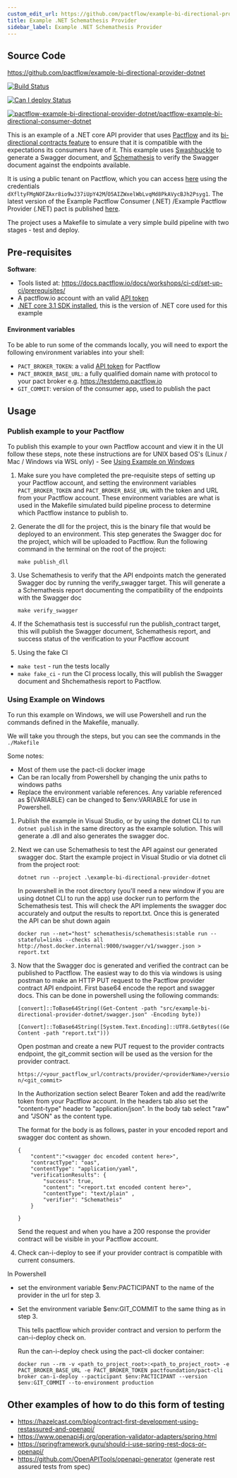 ```yaml
---
custom_edit_url: https://github.com/pactflow/example-bi-directional-provider-dotnet/edit/main/README.md
title: Example .NET Schemathesis Provider
sidebar_label: Example .NET Schemathesis Provider
---
```


<!-- This file has been synced from the pactflow/example-bi-directional-provider-dotnet repository. Please do not edit it directly. The URL of the source file can be found in the custom_edit_url value above -->

## Source Code

https://github.com/pactflow/example-bi-directional-provider-dotnet


[![Build Status](https://github.com/pactflow/example-bi-directional-provider-dotnet/actions/workflows/build.yml/badge.svg)](https://github.com/pactflow/example-bi-directional-provider-dotnet/actions)

[![Can I deploy Status](https://testdemo.pactflow.io/pacticipants/pactflow-example-bi-directional-provider-dotnet/branches/main/latest-version/can-i-deploy/to-environment/production/badge.svg)](https://testdemo.pactflow.io/pacticipants/pactflow-example-bi-directional-provider-dotnet/branches/main/latest-version/can-i-deploy/to-environment/production/badge)

[![pactflow-example-bi-directional-provider-dotnet/pactflow-example-bi-directional-consumer-dotnet](https://testdemo.pactflow.io/pacts/provider/pactflow-example-bi-directional-provider-dotnet/consumer/pactflow-example-bi-directional-consumer-dotnet/latest/main/badge.svg)](https://testdemo.pactflow.io/pacts/provider/pactflow-example-bi-directional-provider-dotnet/consumer/pactflow-example-bi-directional-consumer-dotnet/latest/main)

This is an example of a .NET core API provider that uses [Pactflow](https://pactflow.io) and its [bi-directional contracts feature](https://pactflow.io/blog/bi-directional-contracts/) to ensure that it is compatible with the expectations its consumers have of it. This example uses [Swashbuckle](https://docs.microsoft.com/en-us/aspnet/core/tutorials/getting-started-with-swashbuckle?view=aspnetcore-6.0&tabs=visual-studio) to generate a Swagger document, and [Schemathesis](https://github.com/schemathesis/schemathesis) to verify the Swagger document against the endpoints available.

It is using a public tenant on Pactflow, which you can access [here](https://testdemo.pactflow.io/) using the credentials `dXfltyFMgNOFZAxr8io9wJ37iUpY42M`/`O5AIZWxelWbLvqMd8PkAVycBJh2Psyg1`. The latest version of the Example Pactflow Consumer (.NET) /Example Pactflow Provider (.NET) pact is published [here](https://testdemo.pactflow.io/overview/provider/pactflow-example-bi-directional-provider-dotnet/consumer/pactflow-example-bi-directional-consumer-dotnet).

The project uses a Makefile to simulate a very simple build pipeline with two stages - test and deploy.

## Pre-requisites

**Software**:

* Tools listed at: https://docs.pactflow.io/docs/workshops/ci-cd/set-up-ci/prerequisites/
* A pactflow.io account with an valid [API token](https://docs.pactflow.io/#configuring-your-api-token)
* [.NET core 3.1 SDK installed](https://dotnet.microsoft.com/en-us/download/dotnet/3.1), this is the version of .NET core used for this example
#### Environment variables

To be able to run some of the commands locally, you will need to export the following environment variables into your shell:

* `PACT_BROKER_TOKEN`: a valid [API token](https://docs.pactflow.io/#configuring-your-api-token) for Pactflow
* `PACT_BROKER_BASE_URL`: a fully qualified domain name with protocol to your pact broker e.g. https://testdemo.pactflow.io
* `GIT_COMMIT`: version of the consumer app, used to publish the pact

## Usage

### Publish example to your Pactflow

To publish this example to your own Pactflow account and view it in the UI follow these steps, note these instructions are for UNIX based OS's (Linux / Mac / Windows via WSL only) - See [Using Example on Windows](#using-example-on-windows)

1. Make sure you have completed the pre-requisite steps of setting up your Pactflow account, and setting the environment variables `PACT_BROKER_TOKEN` and `PACT_BROKER_BASE_URL` with the token and URL from your Pactflow account. These environment variables are what is used in the Makefile simulated build pipeline process to determine which Pactflow instance to publish to.

2. Generate the dll for the project, this is the binary file that would be deployed to an environment. This step generates the Swagger doc for the project, which will be uploaded to Pactflow. Run the following command in the terminal on the root of the project:

    ```make publish_dll```

3. Use Schemathesis to verify that the API endpoints match the generated Swagger doc by running the verify_swagger target. This will generate a a Schemathesis report documenting the compatibility of the endpoints with the Swagger doc

    ```make verify_swagger```

4. If the Schemathasis test is successful run the publish_contract target, this will publish the Swagger document, Schemathesis report, and success status of the verification to your Pactflow account
   
5.  Using the fake CI
* `make test` - run the tests locally
* `make fake_ci` - run the CI process locally, this will publish the Swagger document and Shchemathesis report to Pactflow.
 
### Using Example on Windows
To run this example on Windows, we will use Powershell and run the commands defined in the Makefile, manually.

We will take you through the steps, but you can see the commands in the `./Makefile`

Some notes:

* Most of them use the pact-cli docker image
* Can be ran locally from Powershell by changing the unix paths to windows paths
* Replace the environment variable references. Any variable referenced as ${VARIABLE} can be changed to $env:VARIABLE for use in Powershell.

1. Publish the example in Visual Studio, or by using the dotnet CLI to run `dotnet publish` in the same directory as the example solution. This will generate a .dll and also generates the swagger doc.

2. Next we can use Schemathesis to test the API against our generated swagger doc. Start the example project in Visual Studio or via dotnet cli from the project root:

    ```
    dotnet run --project .\example-bi-directional-provider-dotnet
    ```
    In powershell in the root directory (you'll need a new window if you are using dotnet CLI to run the app) use docker run to perform the Schemathesis test. This will check the API implements the swagger doc accurately and output the results to report.txt. Once this is generated the API can be shut down again

    ```
    docker run --net="host" schemathesis/schemathesis:stable run --stateful=links --checks all http://host.docker.internal:9000/swagger/v1/swagger.json > report.txt
    ```

3. Now that the Swagger doc is generated and verified the contract can be published to Pactflow. The easiest way to do this via windows is using postman to make an HTTP PUT request to the Pactflow provider contract API endpoint. First base64 encode the report and swagger docs. This can be done in powershell using the following commands:
    ```
    [convert]::ToBase64String((Get-Content -path "src/example-bi-directional-provider-dotnet/swagger.json" -Encoding byte))
    ```

    ```
    [Convert]::ToBase64String([System.Text.Encoding]::UTF8.GetBytes((Get-Content -path "report.txt")))  
    ```
    Open postman and create a new PUT request to the provider contracts endpoint, the git_commit section will be used as the version for the provider contract.

    `https://<your_pactflow_url/contracts/provider/<providerName>/version/<git_commit>`

    In the Authorization section select Bearer Token and add the read/write token from your Pactflow account.
    In the headers tab also set the "content-type" header to "application/json".
    In the body tab select "raw" and "JSON" as the content type.

    The format for the body is as follows, paster in your encoded report and swagger doc content as shown.

    ```
    {
        "content":"<swagger doc encoded content here>",
        "contractType": "oas",
        "contentType": "application/yaml",
        "verificationResults": {
            "success": true,
            "content": "<report.txt encoded content here>",
            "contentType": "text/plain"	,
            "verifier": "Schematheis"
        }

    }
    ```
    Send the request and when you have a 200 response the provider contract will be visible in your Pactflow account.

 4. Check can-i-deploy to see if your provider contract is compatible with current consumers. 
 
 In Powershell 
 
 * set the environment variable $env:PACTICIPANT to the name of the provider in the url for step 3.
 
* Set the environment variable $env:GIT_COMMIT to the same thing as in step 3.

    This tells pactflow which provider contract and version to perform the can-i-deploy check on.
    
     Run the can-i-deploy check using the pact-cli docker container:

    ```
    docker run --rm -v <path_to_project_root>:<path_to_project_root> -e PACT_BROKER_BASE_URL -e PACT_BROKER_TOKEN pactfoundation/pact-cli broker can-i-deploy --pacticipant $env:PACTICIPANT --version $env:GIT_COMMIT --to-environment production
    ```


## Other examples of how to do this form of testing

* https://hazelcast.com/blog/contract-first-development-using-restassured-and-openapi/
* https://www.openapi4j.org/operation-validator-adapters/spring.html
* https://springframework.guru/should-i-use-spring-rest-docs-or-openapi/
* https://github.com/OpenAPITools/openapi-generator (generate rest assured tests from spec)
